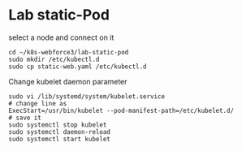 # Lab static-Pod

select a node and connect on it
```shell
cd ~/k8s-webforce3/lab-static-pod
sudo mkdir /etc/kubectl.d
sudo cp static-web.yaml /etc/kubectl.d
```
Change kubelet daemon parameter
```shell
sudo vi /lib/systemd/system/kubelet.service 
# change line as
ExecStart=/usr/bin/kubelet --pod-manifest-path=/etc/kubelet.d/
# save it 
sudo systemctl stop kubelet
sudo systemctl daemon-reload
sudo systemctl start kubelet
```

